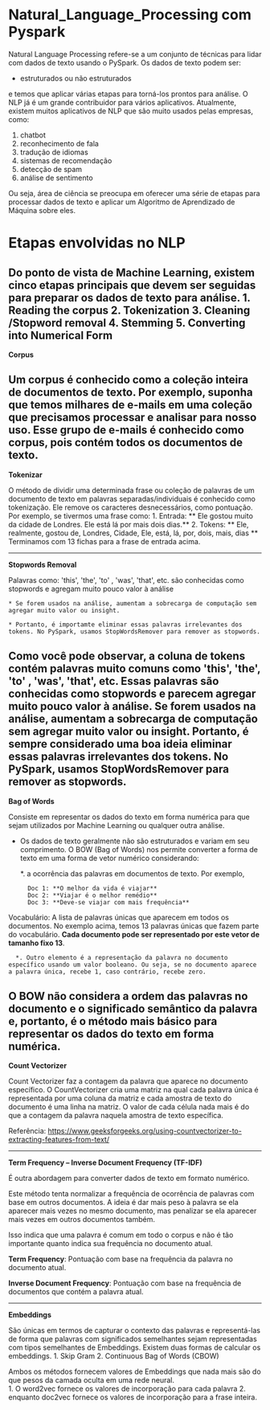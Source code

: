 # Natural_Language_Processing com Pyspark

Natural Language Processing refere-se a um conjunto de técnicas para lidar com dados de texto usando o PySpark. Os dados de texto podem ser:

   * estruturados ou não estruturados
    
e temos que aplicar várias etapas para torná-los prontos para análise. O NLP já é um grande contribuidor para vários aplicativos. Atualmente, existem muitos aplicativos de NLP que são muito usados pelas empresas, como:
   1. chatbot
   2. reconhecimento de fala
   3. tradução de idiomas
   4. sistemas de recomendação
   5. detecção de spam 
   6. análise de sentimento
   
Ou seja, área de ciência se preocupa em oferecer uma série de etapas para processar dados de texto e aplicar um Algoritmo de Aprendizado de Máquina sobre eles.

# Etapas envolvidas no NLP

Do ponto de vista de Machine Learning, existem cinco etapas principais que devem ser seguidas para preparar os dados de texto para análise. 
    1. Reading the corpus
    2. Tokenization
    3. Cleaning /Stopword removal
    4. Stemming
    5. Converting into Numerical Form 
---    
**Corpus**

Um corpus é conhecido como a coleção inteira de documentos de texto. Por exemplo, suponha que temos milhares de e-mails em uma coleção que precisamos processar e analisar para nosso uso. Esse grupo de e-mails é conhecido como corpus, pois contém todos os documentos de texto.
---

**Tokenizar**

O método de dividir uma determinada frase ou coleção de palavras de um documento de texto em palavras separadas/individuais é conhecido como tokenização. Ele remove os caracteres desnecessários, como pontuação. Por exemplo, se tivermos uma frase como: 
    1. Entrada: ** Ele gostou muito da cidade de Londres. Ele está lá por mais dois dias.**
    2. Tokens: ** Ele, realmente, gostou de, Londres, Cidade, Ele, está, lá, por, dois, mais, dias **
Terminamos com 13 fichas para a frase de entrada acima.

---
**Stopwords Removal**

Palavras como: 'this', 'the', 'to' , 'was', 'that', etc. são conhecidas como stopwords e agregam muito pouco valor à análise

    * Se forem usados na análise, aumentam a sobrecarga de computação sem agregar muito valor ou insight.
    
    * Portanto, é importamte eliminar essas palavras irrelevantes dos tokens. No PySpark, usamos StopWordsRemover para remover as stopwords.

Como você pode observar, a coluna de tokens contém palavras muito comuns como 'this', 'the', 'to' , 'was', 'that', etc. Essas palavras são conhecidas como stopwords e parecem agregar muito pouco valor à análise. Se forem usados na análise, aumentam a sobrecarga de computação sem agregar muito valor ou insight. Portanto, é sempre considerado uma boa ideia eliminar essas palavras irrelevantes dos tokens. No PySpark, usamos StopWordsRemover para remover as stopwords.
---

**Bag of Words**

Consiste em representar os dados do texto em forma numérica para que sejam utilizados por Machine Learning ou qualquer outra análise. 

  * Os dados de texto geralmente não são estruturados e variam em seu comprimento. O BOW (Bag of Words) nos permite converter a forma de texto em uma forma de vetor numérico considerando:
  
      *. a ocorrência das palavras em documentos de texto. Por exemplo,
      
          Doc 1: **O melhor da vida é viajar**
          Doc 2: **Viajar é o melhor remédio**
          Doc 3: **Deve-se viajar com mais frequência**
          
Vocabulário: A lista de palavras únicas que aparecem em todos os documentos. No exemplo acima, temos 13 palavras únicas que fazem parte do vocabulário. **Cada documento pode ser representado por este vetor de tamanho fixo 13**.

      *. Outro elemento é a representação da palavra no documento específico usando um valor booleano. Ou seja, se no documento aparece a palavra única, recebe 1, caso contrário, recebe zero.
      
O **BOW** não considera a ordem das palavras no documento e o significado semântico da palavra e, portanto, é o método mais básico para representar os dados do texto em forma numérica.
---

**Count Vectorizer**

Count Vectorizer faz a contagem da palavra que aparece no documento específico. O CountVectorizer cria uma matriz na qual cada palavra única é representada por uma coluna da matriz e cada amostra de texto do documento é uma linha na matriz. O valor de cada célula nada mais é do que a contagem da palavra naquela amostra de texto específica.

Referência: https://www.geeksforgeeks.org/using-countvectorizer-to-extracting-features-from-text/

---
**Term Frequency – Inverse Document Frequency (TF-IDF)**

É outra abordagem para converter dados de texto em formato numérico.

Este método tenta normalizar a frequência de ocorrência de palavras com base em outros documentos. A ideia é dar mais peso à palavra se ela aparecer mais vezes no mesmo documento, mas penalizar se ela aparecer mais vezes em outros documentos também.

Isso indica que uma palavra é comum em todo o corpus e não é tão importante quanto indica sua frequência no documento atual. 

**Term Frequency**: Pontuação com base na frequência da palavra no documento atual. 

**Inverse Document Frequency**: Pontuação com base na frequência de documentos que contém a palavra atual.

---
**Embeddings**

São únicas em termos de capturar o contexto das palavras e representá-las de forma que palavras com significados semelhantes sejam representadas com tipos semelhantes de Embeddings. Existem duas formas de calcular os embeddings.
    1. Skip Gram
    2. Continuous Bag of Words (CBOW)
    
Ambos os métodos fornecem valores de Embeddings que nada mais são do que pesos da camada oculta em uma rede neural.   
    1. O word2vec fornece os valores de incorporação para cada palavra
    2. enquanto doc2vec fornece os valores de incorporação para a frase inteira.

    
